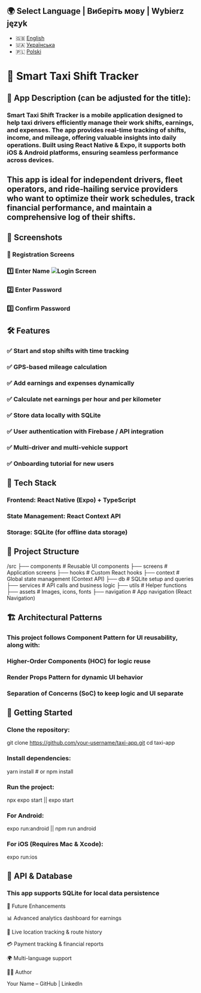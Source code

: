 ## 🌍 Select Language | Виберіть мову | Wybierz język

-   🇬🇧 [English](README.md)
-   🇺🇦 [Українська](README_UA.md)
-   🇵🇱 [Polski](README_PL.md)

# 🚖 Smart Taxi Shift Tracker

## 📢 App Description (can be adjusted for the title):

### Smart Taxi Shift Tracker is a mobile application designed to help taxi drivers efficiently manage their work shifts, earnings, and expenses. The app provides real-time tracking of shifts, income, and mileage, offering valuable insights into daily operations. Built using React Native & Expo, it supports both iOS & Android platforms, ensuring seamless performance across devices.

## This app is ideal for independent drivers, fleet operators, and ride-hailing service providers who want to optimize their work schedules, track financial performance, and maintain a comprehensive log of their shifts.

## 📸 Screenshots

### 📝 Registration Screens

### 1️⃣ Enter Name ![Login Screen](screenshots/register-name-screen.png)

### 2️⃣ Enter Password

### 3️⃣ Confirm Password

## 🛠️ Features

### ✅ Start and stop shifts with time tracking

### ✅ GPS-based mileage calculation

### ✅ Add earnings and expenses dynamically

### ✅ Calculate net earnings per hour and per kilometer

### ✅ Store data locally with SQLite

### ✅ User authentication with Firebase / API integration

### ✅ Multi-driver and multi-vehicle support

### ✅ Onboarding tutorial for new users

## 🔧 Tech Stack

### Frontend: React Native (Expo) + TypeScript

### State Management: React Context API

### Storage: SQLite (for offline data storage)

## 📂 Project Structure

/src
├── components # Reusable UI components
├── screens # Application screens
├── hooks # Custom React hooks
├── context # Global state management (Context API)
├── db # SQLite setup and queries
├── services # API calls and business logic
├── utils # Helper functions
├── assets # Images, icons, fonts
├── navigation # App navigation (React Navigation)

## 🏗️ Architectural Patterns

### This project follows Component Pattern for UI reusability, along with:

### Higher-Order Components (HOC) for logic reuse

### Render Props Pattern for dynamic UI behavior

### Separation of Concerns (SoC) to keep logic and UI separate

## 🚀 Getting Started

### Clone the repository:

git clone https://github.com/your-username/taxi-app.git
cd taxi-app

### Install dependencies:

yarn install # or npm install

### Run the project:

npx expo start || expo start

### For Android:

expo run:android || npm run android

### For iOS (Requires Mac & Xcode):

expo run:ios

## 📡 API & Database

### This app supports SQLite for local data persistence

📌 Future Enhancements

📊 Advanced analytics dashboard for earnings

📍 Live location tracking & route history

💳 Payment tracking & financial reports

🌍 Multi-language support

👨‍💻 Author

Your Name – GitHub | LinkedIn
